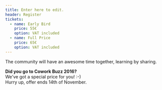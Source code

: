 ```yaml
---
title: Enter here to edit.
header: Register
tickets:
  - name: Early Bird
    price: 55€
    option: VAT included
  - name: Full Price
    price: 65€
    option: VAT included
---
```

The community will have an awesome time together, learning by sharing.

**Did you go to Cowork Buzz 2016?**\
We've got a special price for you! :-)\
Hurry up, offer ends 14th of November.
